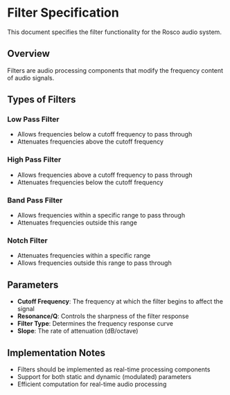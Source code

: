 # Filter Specification

This document specifies the filter functionality for the Rosco audio system.

## Overview

Filters are audio processing components that modify the frequency content of audio signals.

## Types of Filters

### Low Pass Filter
- Allows frequencies below a cutoff frequency to pass through
- Attenuates frequencies above the cutoff frequency

### High Pass Filter
- Allows frequencies above a cutoff frequency to pass through
- Attenuates frequencies below the cutoff frequency

### Band Pass Filter
- Allows frequencies within a specific range to pass through
- Attenuates frequencies outside this range

### Notch Filter
- Attenuates frequencies within a specific range
- Allows frequencies outside this range to pass through

## Parameters

- **Cutoff Frequency**: The frequency at which the filter begins to affect the signal
- **Resonance/Q**: Controls the sharpness of the filter response
- **Filter Type**: Determines the frequency response curve
- **Slope**: The rate of attenuation (dB/octave)

## Implementation Notes

- Filters should be implemented as real-time processing components
- Support for both static and dynamic (modulated) parameters
- Efficient computation for real-time audio processing 